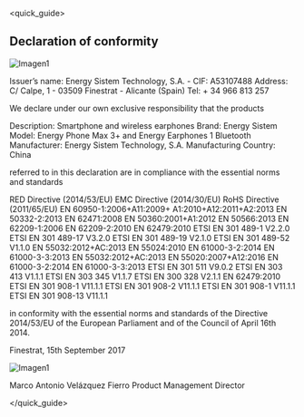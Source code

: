 <quick_guide>
## Declaration of conformity

![Imagen1](http://static.energysistem.com/images/manuals/42909/59391fdcd6d6d.jpg) 

Issuer’s name: Energy Sistem Technology, S.A. - CIF: A53107488
Address: C/ Calpe, 1 - 03509 Finestrat - Alicante (Spain)
Tel: + 34 966 813 257 

We declare under our own exclusive responsibility that the products

Description: Smartphone and wireless earphones 
Brand: Energy Sistem
Model: Energy Phone Max 3+ and Energy Earphones 1 Bluetooth
Manufacturer: Energy Sistem Technology, S.A.
Manufacturing Country:  China

referred to in this declaration are in compliance with the essential norms and standards

RED Directive (2014/53/EU)
EMC Directive (2014/30/EU)
RoHS Directive (2011/65/EU)
EN 60950-1:2006+A11:2009+
A1:2010+A12:2011+A2:2013
EN 50332-2:2013
EN 62471:2008
EN 50360:2001+A1:2012
EN 50566:2013
EN 62209-1:2006
EN 62209-2:2010
EN 62479:2010
ETSI EN 301 489-1 V2.2.0
ETSI EN 301 489-17 V3.2.0
ETSI EN 301 489-19 V2.1.0
ETSI EN 301 489-52 V1.1.0
EN 55032:2012+AC:2013
EN 55024:2010
EN 61000-3-2:2014
EN 61000-3-3:2013
EN 55032:2012+AC:2013
EN 55020:2007+A12:2016
EN 61000-3-2:2014
EN 61000-3-3:2013
ETSI EN 301 511 V9.0.2
ETSI EN 303 413 V1.1.1
ETSI EN 303 345 V1.1.7
ETSI EN 300 328 V2.1.1
EN 62479:2010
ETSI EN 301 908-1 V11.1.1
ETSI EN 301 908-2 V11.1.1
ETSI EN 301 908-1 V11.1.1
ETSI EN 301 908-13 V11.1.1

in conformity with the essential norms and standards of the Directive 2014/53/EU of the European Parliament and of the Council of April 16th 2014.

Finestrat, 15th September 2017

![Imagen1](http://static.energysistem.com/images/manuals/42547/586ce335eb9df.jpg)

Marco Antonio Velázquez Fierro
Product Management Director



</quick_guide>
